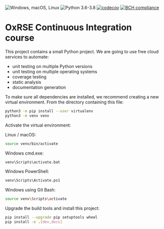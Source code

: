 ![Windows, macOS, Linux](https://github.com/kzkedzierska/CI_course/workflows/Windows,%20macOS,%20Linux/badge.svg)
![Python 3.6-3.8](https://github.com/kzkedzierska/CI_course/workflows/Python%203.6-3.8/badge.svg)
[![codecov](https://codecov.io/gh/kzkedzierska/CI_course/branch/main/graph/badge.svg?token=QJYPFOWT7D)](https://codecov.io/gh/kzkedzierska/CI_course)
[![BCH compliance](https://bettercodehub.com/edge/badge/kzkedzierska/CI_course?branch=main)](https://bettercodehub.com/)

# OxRSE Continuous Integration course

This project contains a small Python project. We are going to use free cloud services to automate:

- unit testing on multiple Python versions
- unit testing on multiple operating systems
- coverage testing
- static analysis
- documentation generation

To make sure all dependencies are installed, we recommend creating a new virtual environment.
From the directory containing this file:

```bash
python3 -m pip install --user virtualenv
python3 -m venv venv
```

Activate the virtual environment:

Linux / macOS:
```bash
source venv/bin/activate
```

Windows cmd.exe:
```bash
venv\Scripts\activate.bat
```

Windows PowerShell:
```bash
venv\Scripts\Activate.ps1
```

Windows using Git Bash:
```bash
source venv\Scripts\activate
```

Upgrade the build tools and install this project:

```bash
pip install --upgrade pip setuptools wheel
pip install -e .[dev,docs]
```
